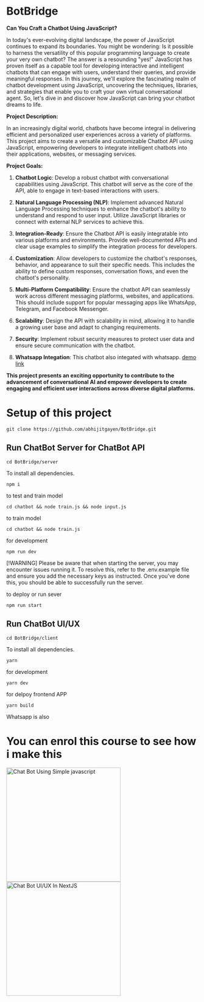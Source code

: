 # BotBridge

**Can You Craft a Chatbot Using JavaScript?**

In today's ever-evolving digital landscape, the power of JavaScript continues to expand its boundaries. You might be wondering: Is it possible to harness the versatility of this popular programming language to create your very own chatbot? The answer is a resounding "yes!" JavaScript has proven itself as a capable tool for developing interactive and intelligent chatbots that can engage with users, understand their queries, and provide meaningful responses. In this journey, we'll explore the fascinating realm of chatbot development using JavaScript, uncovering the techniques, libraries, and strategies that enable you to craft your own virtual conversational agent. So, let's dive in and discover how JavaScript can bring your chatbot dreams to life.

**Project Description:**

In an increasingly digital world, chatbots have become integral in delivering efficient and personalized user experiences across a variety of platforms. This project aims to create a versatile and customizable Chatbot API using JavaScript, empowering developers to integrate intelligent chatbots into their applications, websites, or messaging services.

**Project Goals:**

1. **Chatbot Logic**: Develop a robust chatbot with conversational capabilities using JavaScript. This chatbot will serve as the core of the API, able to engage in text-based interactions with users.

2. **Natural Language Processing (NLP)**: Implement advanced Natural Language Processing techniques to enhance the chatbot's ability to understand and respond to user input. Utilize JavaScript libraries or connect with external NLP services to achieve this.

3. **Integration-Ready**: Ensure the Chatbot API is easily integratable into various platforms and environments. Provide well-documented APIs and clear usage examples to simplify the integration process for developers.

4. **Customization**: Allow developers to customize the chatbot's responses, behavior, and appearance to suit their specific needs. This includes the ability to define custom responses, conversation flows, and even the chatbot's personality.

5. **Multi-Platform Compatibility**: Ensure the chatbot API can seamlessly work across different messaging platforms, websites, and applications. This should include support for popular messaging apps like WhatsApp, Telegram, and Facebook Messenger.

6. **Scalability**: Design the API with scalability in mind, allowing it to handle a growing user base and adapt to changing requirements.

7. **Security**: Implement robust security measures to protect user data and ensure secure communication with the chatbot.

8. **Whatsapp Integation**: This chatbot also integated with whatsapp. [demo link](https://www.youtube.com/shorts/DYQcWO_0sv4)


**This project presents an exciting opportunity to contribute to the advancement of conversational AI and empower developers to create engaging and efficient user interactions across diverse digital platforms.**


# Setup of this project

```terminal
git clone https://github.com/abhijitgayen/BotBridge.git
```
## Run ChatBot Server for ChatBot API
```terminal
cd BotBridge/server
```
To install all dependencies.
```terminal
npm i
```
to test and train model 
```terminal
cd chatbot && node train.js && node input.js
```
to train model
```terminal
cd chatbot && node train.js
```
for development
```terminal
npm run dev
```

[!WARNING] 
 Please be aware that when starting the server, you may encounter issues running it. To resolve this, refer to the .env.example file and ensure you add the necessary keys as instructed. Once you've done this, you should be able to successfully run the server.

to deploy or run sever
```terminal
npm run start
```
## Run ChatBot UI/UX 
```terminal
cd BotBridge/client
```
To install all dependencies.
```terminal
yarn
```
for development
```terminal
yarn dev
```
for delpoy frontend APP
```terminal
yarn build
```

Whatsapp is also 
# You can enrol this course to see how i make this
<a href="https://www.udemy.com/course/chatbot-using-simple-javascript/?couponCode=CODEWITHABHIJIT">
  <img src="https://codewithabhijit.vercel.app/images/demo/course_1.jpg" alt="Chat Bot Using Simple javascript" width="300" title="Course ChatBot Using Simple javascripts"/>
</a>
<a href="https://www.udemy.com/course/chatbot-ui-ux-in-nextjs/?referralCode=3500EFFFDD3662EB008F">
  <img src="https://codewithabhijit.vercel.app/images/demo/course_2.jpg" alt="Chat Bot UI/UX In NextJS" width="300" title="Chat Bot UI/UX In NextJS"/>
</a>

